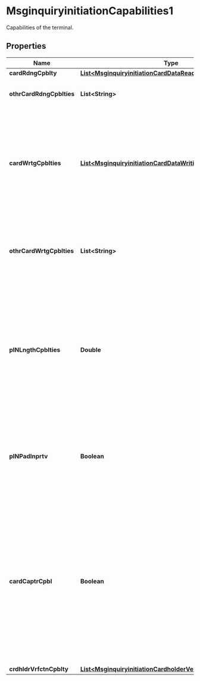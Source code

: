 

# MsginquiryinitiationCapabilities1

Capabilities of the terminal.
## Properties

Name | Type | Description | Notes
------------ | ------------- | ------------- | -------------
**cardRdngCpblty** | [**List&lt;MsginquiryinitiationCardDataReading7Code&gt;**](MsginquiryinitiationCardDataReading7Code.md) |  |  [optional]
**othrCardRdngCpblties** | **List&lt;String&gt;** | Other types of card reading capabilities. |  [optional]
**cardWrtgCpblties** | [**List&lt;MsginquiryinitiationCardDataWriting1Code&gt;**](MsginquiryinitiationCardDataWriting1Code.md) | Card writing or output capabilities of the terminal performing the transaction. ISO 8583:93 bit 22-10, ISO 8583:2003 bit 27-8_9. |  [optional]
**othrCardWrtgCpblties** | **List&lt;String&gt;** | Other card writing or output capabilities of the terminal performing the transaction. |  [optional]
**pINLngthCpblties** | **Double** | Maximum number of digits that the Point of Interaction is able to accept when the cardholder enters its PIN.  ISO 8583:87 bit 26, ISO 8583:93 bit 22-12, ISO 8583:2003 bit 27-11. |  [optional]
**pINPadInprtv** | **Boolean** | PIN pad is inoperative.  Default: False - PIN pad is operative or not applicable. True: PIN pas is inoperative. |  [optional]
**cardCaptrCpbl** | **Boolean** | Indicates whether the terminal can capture cards or not. True: The terminal is able to capture cards False: The terminal is not able to capture cards.  ISO 8583:87 bit 25, ISO 8583:93 bit 22-3, ISO 8583:2003 bit 27-10. |  [optional]
**crdhldrVrfctnCpblty** | [**List&lt;MsginquiryinitiationCardholderVerificationCapabilities1&gt;**](MsginquiryinitiationCardholderVerificationCapabilities1.md) |  |  [optional]



